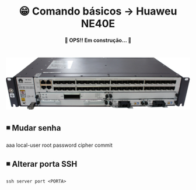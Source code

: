 <h1 align="center">😁 Comando básicos -> Huaweu NE40E</h1>

<h4 align="center"> 
	🚧 OPS!! Em construção...  🚧
</h4>

<h1 align="center">
  <img alt="ne40e" title="ne40e" src="../img/ne40e.png"/>
</h1>

## ◾ Mudar senha
  aaa
  local-user root password cipher <SENHA>
  commit


## ◾ Alterar porta SSH
	ssh server port <PORTA>